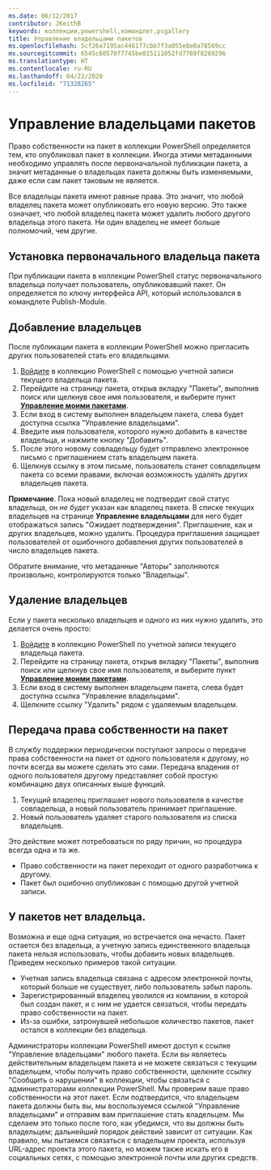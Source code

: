 ```yaml
---
ms.date: 06/12/2017
contributor: JKeithB
keywords: коллекции,powershell,командлет,psgallery
title: Управление владельцами пакетов
ms.openlocfilehash: 5cf26a7195ac446177cbb7f3a055e8e0a78569cc
ms.sourcegitcommit: 6545c60578f7745be015111052fd7769f8289296
ms.translationtype: HT
ms.contentlocale: ru-RU
ms.lasthandoff: 04/22/2020
ms.locfileid: "71328265"
---
```

# <a name="managing-package-owners"></a>Управление владельцами пакетов

Право собственности на пакет в коллекции PowerShell определяется тем, кто опубликовал пакет в коллекции.
Иногда этими метаданными необходимо управлять после первоначальной публикации пакета, а значит метаданные о владельцах пакета должны быть изменяемыми, даже если сам пакет таковым не является.

Все владельцы пакета имеют равные права.
Это значит, что любой владелец пакета может опубликовать его новую версию. Это также означает, что любой владелец пакета может удалить любого другого владельца этого пакета.
Ни один владелец не имеет больше полномочий, чем другие.

## <a name="setting-a-packages-initial-owner"></a>Установка первоначального владельца пакета

При публикации пакета в коллекции PowerShell статус первоначального владельца получает пользователь, опубликовавший пакет. Он определяется по ключу интерфейса API, который использовался в командлете Publish-Module.

## <a name="adding-owners"></a>Добавление владельцев

После публикации пакета в коллекции PowerShell можно пригласить других пользователей стать его владельцами.

1. [Войдите](https://powershellgallery.com/users/account/LogOn) в коллекцию PowerShell с помощью учетной записи текущего владельца пакета.
2. Перейдите на страницу пакета, открыв вкладку "Пакеты", выполнив поиск или щелкнув свое имя пользователя, и выберите пункт [**Управление моими пакетами**](https://www.powershellgallery.com/account/Packages).
3. Если вход в систему выполнен владельцем пакета, слева будет доступна ссылка "Управление владельцами".
4. Введите имя пользователя, которого нужно добавить в качестве владельца, и нажмите кнопку "Добавить".
5. После этого новому совладельцу будет отправлено электронное письмо с приглашением стать владельцем пакета.
6. Щелкнув ссылку в этом письме, пользователь станет совладельцем пакета со всеми правами, включая возможность удалять других владельцев пакета.

**Примечание**. Пока новый владелец не подтвердит свой статус владельца, он *не будет* указан как владелец пакета.
В списке текущих владельцев на странице **Управление владельцами** для него будет отображаться запись "Ожидает подтверждения".
Приглашение, как и других владельцев, можно удалить.
Процедура приглашения защищает пользователей от ошибочного добавления других пользователей в число владельцев пакета.

Обратите внимание, что метаданные "Авторы" заполняются произвольно, контролируются только "Владельцы".


## <a name="removing-owners"></a>Удаление владельцев

Если у пакета несколько владельцев и одного из них нужно удалить, это делается очень просто:

1. [Войдите](https://powershellgallery.com/users/account/LogOn) в коллекцию PowerShell по учетной записи текущего владельца пакета.
2. Перейдите на страницу пакета, открыв вкладку "Пакеты", выполнив поиск или щелкнув свое имя пользователя, и выберите пункт [**Управление моими пакетами**](https://www.powershellgallery.com/account/Packages).
3. Если вход в систему выполнен владельцем пакета, слева будет доступна ссылка "Управление владельцами".
4. Щелкните ссылку "Удалить" рядом с удаляемым владельцем.



## <a name="transferring-package-ownership"></a>Передача права собственности на пакет

В службу поддержки периодически поступают запросы о передаче права собственности на пакет от одного пользователя к другому, но почти всегда вы можете сделать это сами.
Передача владения от одного пользователя другому представляет собой простую комбинацию двух описанных выше функций.

1. Текущий владелец приглашает нового пользователя в качестве совладельца, а новый пользователь принимает приглашение.
2. Новый пользователь удаляет старого пользователя из списка владельцев.

Это действие может потребоваться по ряду причин, но процедура всегда одна и та же.

- Право собственности на пакет переходит от одного разработчика к другому.
- Пакет был ошибочно опубликован с помощью другой учетной записи.


## <a name="orphaned-packages"></a>У пакетов нет владельца.

Возможна и еще одна ситуация, но встречается она нечасто.
Пакет остается без владельца, а учетную запись единственного владельца пакета нельзя использовать, чтобы добавить новых владельцев.
Приведем несколько примеров такой ситуации.

- Учетная запись владельца связана с адресом электронной почты, который больше не существует, либо пользователь забыл пароль.
- Зарегистрированный владелец уволился из компании, в которой был создан пакет, и с ним не удается связаться, чтобы передать право собственности на пакет.
- Из-за ошибки, затронувшей небольшое количество пакетов, пакет остался в коллекции без владельца.

Администраторы коллекции PowerShell имеют доступ к ссылке "Управление владельцами" любого пакета.
Если вы являетесь действительным владельцем пакета и не можете связаться с текущим владельцем, чтобы получить право собственности, щелкните ссылку "Сообщить о нарушении" в коллекции, чтобы связаться с администраторами коллекции PowerShell.
Мы проверим ваше право собственности на этот пакет.
Если подтвердится, что владельцем пакета должны быть вы, мы воспользуемся ссылкой "Управление владельцами" и отправим вам приглашение стать владельцем.
Мы сделаем это только после того, как убедимся, что вы должны быть владельцем; дальнейший порядок действий зависит от ситуации.
Как правило, мы пытаемся связаться с владельцем проекта, используя URL-адрес проекта этого пакета, но можем также искать его в социальных сетях, с помощью электронной почты или других средств.

